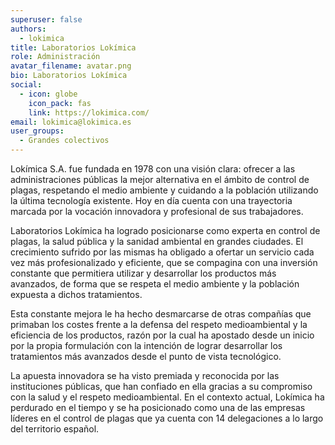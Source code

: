 ```yaml
---
superuser: false
authors:
  - lokimica
title: Laboratorios Lokímica
role: Administración
avatar_filename: avatar.png
bio: Laboratorios Lokímica
social:
  - icon: globe
    icon_pack: fas
    link: https://lokimica.com/
email: lokimica@lokimica.es
user_groups:
  - Grandes colectivos
---
```

<!-- corta y pega de su correo-->

Lokímica S.A. fue fundada en 1978 con una visión clara: ofrecer a las administraciones públicas la mejor alternativa en el ámbito de control de plagas, respetando el medio ambiente y cuidando a la población utilizando la última tecnología existente. Hoy en día cuenta con una trayectoria marcada por la vocación innovadora y profesional de sus trabajadores. 

Laboratorios Lokímica ha logrado posicionarse como experta en control de plagas, la salud pública y la sanidad ambiental en grandes ciudades. El crecimiento sufrido por las mismas ha obligado a ofertar un servicio cada vez más profesionalizado y eficiente, que se compagina con una inversión constante que permitiera utilizar y desarrollar los productos más avanzados, de forma que se respeta el medio ambiente y la población expuesta a dichos tratamientos.  

Esta constante mejora le ha hecho desmarcarse de otras compañías que primaban los costes frente a la defensa del respeto medioambiental y la eficiencia de los productos, razón por la cual ha apostado desde un inicio por la propia formulación con la intención de lograr desarrollar los tratamientos más avanzados desde el punto de vista tecnológico. 

La apuesta innovadora se ha visto premiada y reconocida por las instituciones públicas, que han confiado en ella gracias a su compromiso con la salud y el respeto medioambiental. En el contexto actual, Lokímica ha perdurado en el tiempo y se ha posicionado como una de las empresas líderes en el control de plagas que ya cuenta con 14 delegaciones a lo largo del territorio español. 
